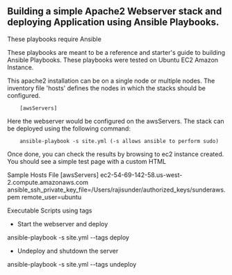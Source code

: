 Building a simple Apache2 Webserver stack and deploying Application using Ansible Playbooks.
-------------------------------------------

These playbooks require Ansible

These playbooks are meant to be a reference and starter's guide to building
Ansible Playbooks. These playbooks were tested on Ubuntu EC2 Amazon Instance.

This apache2 installation can be on a single node or multiple nodes. The inventory file
'hosts' defines the nodes in which the stacks should be configured.

        [awsServers]

Here the webserver would be configured on the awsServers. The stack can be deployed using the following
command:

        ansible-playbook -s site.yml (-s allows ansible to perform sudo)

Once done, you can check the results by browsing to ec2 instance created.
You should see a simple test page with a custom HTML

Sample Hosts File
[awsServers]
ec2-54-69-142-58.us-west-2.compute.amazonaws.com ansible_ssh_private_key_file=/Users/rajisunder/authorized_keys/sunderaws.pem remote_user=ubuntu

Executable Scripts using tags

* Start the webserver and deploy

ansible-playbook -s site.yml --tags deploy

* Undeploy and shutdown the server

ansible-playbook -s site.yml --tags undeploy
